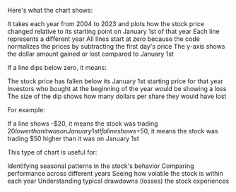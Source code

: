 Here's what the chart shows:

It takes each year from 2004 to 2023 and plots how the stock price changed relative to its starting point on January 1st of that year
Each line represents a different year
All lines start at zero because the code normalizes the prices by subtracting the first day's price
The y-axis shows the dollar amount gained or lost compared to January 1st

If a line dips below zero, it means:

The stock price has fallen below its January 1st starting price for that year
Investors who bought at the beginning of the year would be showing a loss
The size of the dip shows how many dollars per share they would have lost

For example:

If a line shows -$20, it means the stock was trading $20 lower than it was on January 1st
If a line shows +$50, it means the stock was trading $50 higher than it was on January 1st

This type of chart is useful for:

Identifying seasonal patterns in the stock's behavior
Comparing performance across different years
Seeing how volatile the stock is within each year
Understanding typical drawdowns (losses) the stock experiences
